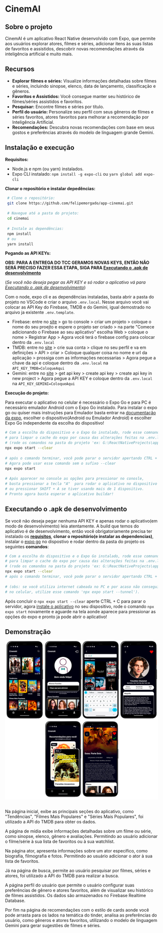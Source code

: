# CinemAI

## Sobre o projeto

CinemAI é um aplicativo React Native desenvolvido com Expo, que permite aos usuários explorar atores, filmes e séries, adicionar itens às suas listas de favoritos e assistidos, descobrir novas recomendações através da inteligência artificial e muito mais.

## Recursos

- **Explorar filmes e séries:** Visualize informações detalhadas sobre filmes e séries, incluindo sinopse, elenco, data de lançamento, classificação e gêneros.
- **Favoritos e Assistidos:** Você consegue manter seu histórico de filmes/séries assistidos e favoritos.
- **Pesquisar:** Encontre filmes e séries por título.
- **Perfil do usuário:** Personalize seu perfil com seus gêneros de filmes e séries favoritos, atores favoritos para melhorar a recomendação por Inteligência Artificial.
- **Recomendações:** Descubra novas recomendações com base em seus gostos e preferências através do modelo de linguagem grande Gemini.

## Instalação e execução

**Requisitos:**

- Node.js e npm (ou yarn) instalados.
- Expo CLI instalado: `npm install -g expo-cli` ou `yarn global add expo-cli`

**Clonar o repositório e instalar depedências:**

```bash
 # Clone o repositório:
 git clone https://github.com/felipemorgado/app-cinemai.git

 # Navegue até a pasta do projeto:
 cd cinemai

 # Instale as dependências:
 npm install
 # ou
 yarn install
```

**Pegando as API KEYs:**

**OBS: PARA A ENTREGA DO TCC GERAMOS NOVAS KEYS, ENTÃO NÃO SERÁ PRECISO FAZER ESSA ETAPA, SIGA PARA [Executando o .apk de desenvolvimento](#executando-o-apk-de-desenvolvimento)**

(_Se você não deseja pegar as API KEY e só rodar o aplicativo vá para [Executando o .apk de desenvolvimento](#executando-o-apk-de-desenvolvimento)_)

Com o node, expo cli e as dependências instaladas, basta abrir a pasta do projeto no VSCode e criar o arquivo `.env.local`. Nesse arquivo você vai colocar as API Key do Firebase, TMDB e do Gemini, igual demostrado no arquivo ja existente `.env.template`.

- Firebase: entre no [site](https://firebase.google.com/?hl=pt) > go to console > criar um projeto > coloque o nome do seu proejto e espere o projeto ser criado > na parte "Comece adicionando o Firebase ao seu aplicativo" escolha Web > coloque o nome > Registrar App > Agora você terá o firebase config para colocar dentro da `.env.local`
  ⠀
- TMDB: entre no [site](https://www.themoviedb.org/) > crie sua conta > clique no seu perfil e va em definições > API > criar > Coloque qualquer coisa no nome e url da aplicação > prossiga com as informações necessarias > Agora pegue a chave da api e coloque dentro da `.env.local` na `API_KEY_TMDB=ColoqueAqui`
  ⠀
- Gemini: entre no [site](https://aistudio.google.com/) > get api key > create api key > create api key in new project > Agora pegue a API KEY e coloque dentro da `.env.local` na `API_KEY_GEMINI=ColoqueAqui`

**Execução do projeto:**

Para executar o aplicativo no celular é necessário o Expo Go e para PC é necessário emulador Android com o Expo Go instalado. Para instalar o expo go ou quiser mais instruções para Emulador basta entrar na [documentação da expo](https://docs.expo.dev/get-started/set-up-your-environment/), escolher o dispositivo(Android ou Emulador Android) e escolher Expo Go independente da escolha do dispositivo!

```bash
# Com a escolha do dispositivo e o Expo Go instalado, rode esse comnando,
# para limpar o cache do expo por causa das alterações feitas na .env.local
# (rode os comandos na pasta do projeto 'ex: G:\ReactNativeProjects\app-cinemai')
npx expo start --clear

# após o comando terminar, você pode parar o servidor apertando CTRL + C
# Agora pode usar esse comando sem o sufixo --clear
npx expo start

# Após aparecer no console as opções para pressionar no conosle,
# basta pressionar a tecla "A"  para rodar o aplicativo no dispositivo
# ou pressionar SHIFT + A se tiver usando mais de 1 dispositivo.
# Pronto agora basta esperar o aplicativo buildar!
```

## Executando o .apk de desenvolvimento

Se você não deseja pegar nenhuma API KEY e apenas rodar o aplicativo(em modo de desenvolvimento) leia atentamente.
A build que temos do aplicativo é de desenvolvimento, então você obrigatoriamente precisa ter instalado os **[requisitos](#instalação-e-execução)**, **clonar o repositório(e instalar as dependencias)**, instalar o [expo go](https://docs.expo.dev/get-started/set-up-your-environment/) no dispostivo e rodar dentro da pasta do projeto os seguintes **comandos**:

```bash
# Com a escolha do dispositivo e o Expo Go instalado, rode esse comnando,
# para limpar o cache do expo por causa das alterações feitas na .env.local
# (rode os comandos na pasta do projeto 'ex: G:\ReactNativeProjects\app-cinemai')
npx expo start --clear
# após o comando terminar, você pode parar o servidor apertando CTRL + C

# (obs: se você utiliza internet cabeada no PC e por acaso não conseguiu rodar o aplicativo
# no celular, utilize esse comando 'npx expo start --tunnel').
```

Após concluir o `npx expo start --clear` aperte CTRL + C para parar o servidor, agora [instale o aplicativo](https://github.com/felipemorgado/app-cinemai/releases/tag/v1.0.0) no seu dispositivo, rode o comando `npx expo start` novamente e aguarde na tela aonde aparece para pressionar as opções do expo e pronto ja pode abrir o aplicativo!

## Demonstração

<div style="display: flex; flex-wrap: wrap;">
  <img src="examples/cinemai.png" alt="Tela Home">
  <img src="examples/cinemai2.png" alt="Tela de pesquisa">
</div>
<br>

Na página inicial, exibe as principais seções do aplicativo, como &quot;Tendências&quot;,
&quot;Filmes Mais Populares&quot; e &quot;Séries Mais Populares&quot;, foi utilizado a API do TMDB para obter os dados.

A página de mídia exibe informações detalhadas sobre um filme ou série, como sinopse, elenco, gênero e avaliações. Permitindo ao usuário adicionar o
filme/série à sua lista de favoritos ou à sua watchlist.

Na página ator, apresenta informações sobre um ator específico, como biografia,
filmografia e fotos. Permitindo ao usuário adicionar o ator à sua lista de favoritos.

Já na página de busca, permite ao usuário pesquisar por filmes, séries e atores, foi utilizado a API do TMDB para realizar a busca.

A página perfil do usuário que permite o usuário configurar suas preferências de
gênero e atores favoritos, além de visualizar seu histórico de filmes assistidos. Os dados
são armazenados no Firebase Realtime Database.

Por fim na página de recomendações com o estilo de cards aonde você pode arrasta para os lados na temática do tinder, analisa as preferências do usuário, como gêneros
e atores favoritos, utilizando o modelo de linguagem Gemini para gerar sugestões de
filmes e séries.
